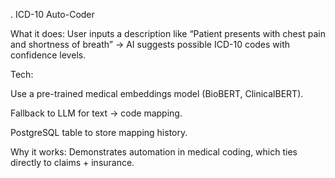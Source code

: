 . ICD-10 Auto-Coder

What it does: User inputs a description like “Patient presents with chest pain and shortness of breath” → AI suggests possible ICD-10 codes with confidence levels.

Tech:

Use a pre-trained medical embeddings model (BioBERT, ClinicalBERT).

Fallback to LLM for text → code mapping.

PostgreSQL table to store mapping history.

Why it works: Demonstrates automation in medical coding, which ties directly to claims + insurance.
